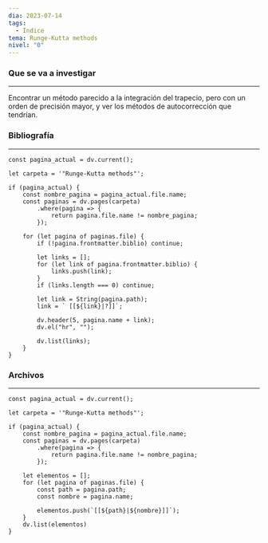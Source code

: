 ```yaml
---
dia: 2023-07-14
tags:
  - Índice
tema: Runge-Kutta methods
nivel: "0"
---
```

### Que se va a investigar
---
Encontrar un método parecido a la integración del trapecio, pero con un orden de precisión mayor, y ver los métodos de autocorrección que tendrían.


### Bibliografía
---
```dataviewjs
const pagina_actual = dv.current();

let carpeta = '"Runge-Kutta methods"';

if (pagina_actual) {
	const nombre_pagina = pagina_actual.file.name;
	const paginas = dv.pages(carpeta)
		.where(pagina => {
			return pagina.file.name != nombre_pagina;
		});
	
	for (let pagina of paginas.file) {
		if (!pagina.frontmatter.biblio) continue;
		
		let links = [];
		for (let link of pagina.frontmatter.biblio) {
			links.push(link);
		}
		if (links.length === 0) continue;
		
		let link = String(pagina.path);
		link = ` [[${link}|?]]`;

		dv.header(5, pagina.name + link);
		dv.el("hr", "");

		dv.list(links);
	}
}
```



### Archivos
---
```dataviewjs
const pagina_actual = dv.current();

let carpeta = '"Runge-Kutta methods"';

if (pagina_actual) {
	const nombre_pagina = pagina_actual.file.name;
	const paginas = dv.pages(carpeta)
		.where(pagina => {
			return pagina.file.name != nombre_pagina;
		});

	let elementos = [];
	for (let pagina of paginas.file) {		
		const path = pagina.path;
		const nombre = pagina.name;

		elementos.push(`[[${path}|${nombre}]]`);
	}
	dv.list(elementos)
}
```